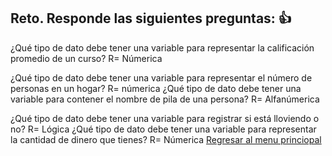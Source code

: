 ## Reto. Responde las siguientes preguntas: 👍
¿Qué tipo de dato debe tener una variable para representar la calificación promedio de un
curso?
R= Númerica


¿Qué tipo de dato debe tener una variable para representar el número de personas en un
hogar? 
R= númerica
¿Qué tipo de dato debe tener una variable para contener el nombre de pila de una persona?
R= Alfanúmerica

¿Qué tipo de dato debe tener una variable para registrar si está lloviendo o no?
R= Lógica
¿Qué tipo de dato debe tener una variable para representar la cantidad de dinero que
tienes?
R= Númerica
[Regresar al menu princiopal](https://github.com/escuelaDeCodigoMargaritaMaza/escuela_de_codigo/tree/main/PENSAMIENTO_COMPUTACIONAL)
